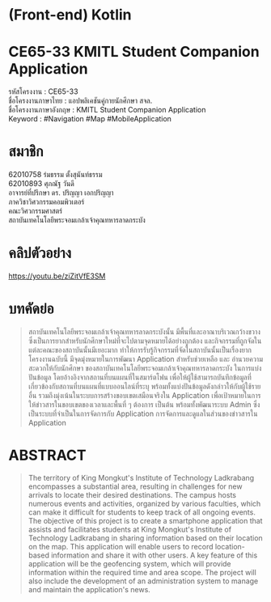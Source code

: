 # (Front-end) Kotlin

# CE65-33 KMITL Student Companion Application
รหัสโครงงาน : CE65-33<br>
ชื่อโครงงานภาษาไทย : แอปพลิเคชันคู่กายนักศึกษา สจล.<br>
ชื่อโครงงานภาษาอังกฤษ : KMITL Student Companion Application<br>
Keyword : #Navigation #Map #MobileApplication<br>

# สมาชิก
62010758 ร่มธรรม ตั้งสุนันท์ธรรม<br>
62010893 ศุภณัฐ วันดี<br>
อาจารย์ที่ปรึกษา ดร. ปริญญา เอกปริญญา<br>
ภาควิชาวิศวกรรมคอมพิวเตอร์ <br>
คณะวิศวกรรมศาสตร์ <br>
สถาบันเทคโนโลยีพระจอมเกล้าเจ้าคุณทหารลาดกระบัง<br>

# คลิปตัวอย่าง
https://youtu.be/ziZitVfE3SM

# บทคัดย่อ
> สถาบันเทคโนโลยีพระจอมเกล้าเจ้าคุณทหารลาดกระบังนั้น มีพื้นที่และอาณาบริเวณกว้างขวาง ซึ่งเป็นการยากสำหรับนักศึกษาใหม่ที่จะไปตามจุดหมายได้อย่างถูกต้อง และกิจกรรมที่ถูกจัดในแต่ละคณะของสถาบันนั้นมีเยอะมาก ทำให้การรับรู้กิจกรรมที่จัดในสถาบันนั้นเป็นเรื่องยาก<br>
> โครงงานฉบับนี้ มีจุดมุ่งหมายในการพัฒนา Application สำหรับช่วยเหลือ และ อำนวยความสะดวกให้กับนักศึกษา ของสถาบันเทคโนโลยีพระจอมเกล้าเจ้าคุณทหารลาดกระบัง ในการแบ่งปันข้อมูล โดยอ้างอิงจากสถานที่บนแผนที่ในสมาร์ตโฟน เพื่อให้ผู้ใช้สามารถบันทึกข้อมูลที่เกี่ยวข้องกับสถานที่บนแผนที่แบบออนไลน์ที่ระบุ พร้อมทั้งแบ่งปันข้อมูลดังกล่าวให้กับผู้ใช้รายอื่น รวมถึงมุ่งเน้นในระบบการสร้างขอบเขตเสมือนจริงใน Application เพื่อเป้าหมายในการให้ข่าวสารในขอบเขตของเวลาและพื้นที่ ๆ ต้องการ เป็นต้น พร้อมทั้งพัฒนาระบบ Admin ซึ่งเป็นระบบที่จำเป็นในการจัดการกับ Application การจัดการและดูแลในส่วนของข่าวสารใน Application<br>

# ABSTRACT
>The territory of King Mongkut's Institute of Technology Ladkrabang encompasses a substantial area, resulting in challenges for new arrivals to locate their desired destinations. The campus hosts numerous events and activities, organized by various faculties, which can make it difficult for students to keep track of all ongoing events.<br>
>The objective of this project is to create a smartphone application that assists and facilitates students at King Mongkut's Institute of Technology Ladkrabang in sharing information based on their location on the map. This application will enable users to record location-based information and share it with other users. A key feature of this application will be the geofencing system, which will provide information within the required time and area scope. The project will also include the development of an administration system to manage and maintain the application's news.<br>
